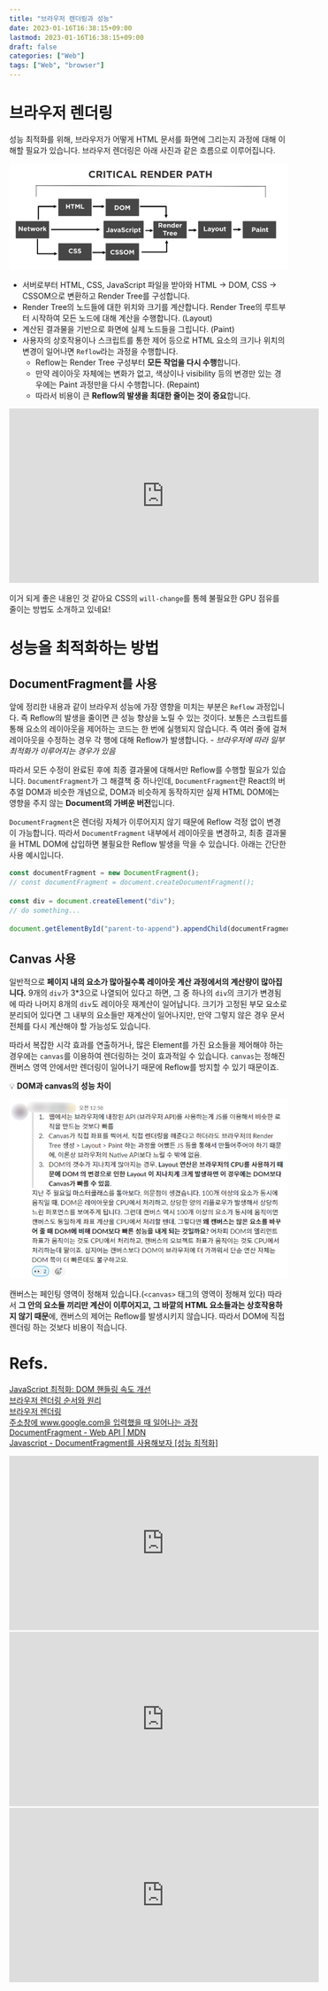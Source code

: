 ```yaml
---
title: "브라우저 렌더링과 성능"
date: 2023-01-16T16:38:15+09:00
lastmod: 2023-01-16T16:38:15+09:00
draft: false
categories: ["Web"]
tags: ["Web", "browser"]
---
```


# 브라우저 렌더링

성능 최적화를 위해, 브라우저가 어떻게 HTML 문서를 화면에 그리는지 과정에 대해 이해할 필요가 있습니다. 브라우저 렌더링은 아래 사진과 같은 흐름으로 이루어집니다.

![Untitled](/image/browser-rendering-performance/01.png)

- 서버로부터 HTML, CSS, JavaScript 파일을 받아와 HTML → DOM, CSS → CSSOM으로 변환하고 Render Tree를 구성합니다.
- Render Tree의 노드들에 대한 위치와 크기를 계산합니다. Render Tree의 루트부터 시작하여 모든 노드에 대해 계산을 수행합니다. (Layout)
- 계산된 결과물을 기반으로 화면에 실제 노드들을 그립니다. (Paint)
- 사용자의 상호작용이나 스크립트를 통한 제어 등으로 HTML 요소의 크기나 위치의 변경이 일어나면 `Reflow`라는 과정을 수행합니다.
  - Reflow는 Render Tree 구성부터 **모든 작업을 다시 수행**합니다.
  - 만약 레이아웃 자체에는 변화가 없고, 색상이나 visibility 등의 변경만 있는 경우에는 Paint 과정만을 다시 수행합니다. (Repaint)
  - 따라서 비용이 큰 **Reflow의 발생을 최대한 줄이는 것이 중요**합니다.

<iframe width="560" height="315" src="https://www.youtube.com/embed/TZz9VHjJzMk" title="YouTube video player" frameborder="0" allow="accelerometer; autoplay; clipboard-write; encrypted-media; gyroscope; picture-in-picture; web-share" allowfullscreen></iframe>

이거 되게 좋은 내용인 것 같아요 CSS의 `will-change`를 통헤 불필요한 GPU 점유를 줄이는 방법도 소개하고 있네요!

# 성능을 최적화하는 방법

## DocumentFragment를 사용

앞에 정리한 내용과 같이 브라우저 성능에 가장 영향을 미치는 부분은 `Reflow` 과정입니다. 즉 Reflow의 발생을 줄이면 큰 성능 향상을 노릴 수 있는 것이다. 보통은 스크립트를 통해 요소의 레이아웃을 제어하는 코드는 한 번에 실행되지 않습니다. 즉 여러 줄에 걸쳐 레이아웃을 수정하는 경우 각 행에 대해 Reflow가 발생합니다. - _브라우저에 따라 일부 최적화가 이루어지는 경우가 있음_

따라서 모든 수정이 완료된 후에 최종 결과물에 대해서만 Reflow를 수행할 필요가 있습니다. `DocumentFragment`가 그 해결책 중 하나인데, `DocumentFragment`란 React의 버추얼 DOM과 비슷한 개념으로, DOM과 비슷하게 동작하지만 실제 HTML DOM에는 영향을 주지 않는 **Document의 가벼운 버전**입니다.

`DocumentFragment`은 렌더링 자체가 이루어지지 않기 때문에 Reflow 걱정 없이 변경이 가능합니다. 따라서 `DocumentFragment` 내부에서 레이아웃을 변경하고, 최종 결과물을 HTML DOM에 삽입하면 불필요한 Reflow 발생을 막을 수 있습니다. 아래는 간단한 사용 예시입니다.

```javascript
const documentFragment = new DocumentFragment();
// const documentFragment = document.createDocumentFragment();

const div = document.createElement("div");
// do something...

document.getElementById("parent-to-append").appendChild(documentFragment);
```

## Canvas 사용

일반적으로 **페이지 내의 요소가 많아질수록 레이아웃 계산 과정에서의 계산량이 많아집니다.** 9개의 `div`가 3\*3으로 나열되어 있다고 하면, 그 중 하나의 `div`의 크기가 변경됨에 따라 나머지 8개의 `div`도 레이아웃 재계산이 일어납니다. 크기가 고정된 부모 요소로 분리되어 있다면 그 내부의 요소들만 재계산이 일어나지만, 만약 그렇지 않은 경우 문서 전체를 다시 계산해야 할 가능성도 있습니다.

따라서 복잡한 시각 효과를 연출하거나, 많은 Element를 가진 요소들을 제어해야 하는 경우에는 `canvas`를 이용하여 렌더링하는 것이 효과적일 수 있습니다. `canvas`는 정해진 캔버스 영역 안에서만 렌더링이 일어나기 때문에 Reflow를 방지할 수 있기 때문이죠.

<aside>

💡 **DOM과 canvas의 성능 차이**

![Untitled](/image/browser-rendering-performance/02.png)

캔버스는 페인팅 영역이 정해져 있습니다.(`<canvas>` 태그의 영역이 정해져 있다) 따라서 **그 안의 요소들 끼리만 계산이 이루어지고, 그 바깥의 HTML 요소들과는 상호작용하지 않기 때문**에, 캔버스의 제어는 Reflow를 발생시키지 않습니다. 따라서 DOM에 직접 렌더링 하는 것보다 비용이 적습니다.

</aside>

# Refs.

[JavaScript 최적화: DOM 핸들링 속도 개선](https://www.nextree.co.kr/p2081/)  
[브라우저 렌더링 순서와 원리](https://velog.io/@zaman17/%EA%B8%B0%EC%88%A0%EB%A9%B4%EC%A0%91%EB%8C%80%EB%B9%84-%EB%B8%8C%EB%9D%BC%EC%9A%B0%EC%A0%80-%EB%A0%8C%EB%8D%94%EB%A7%81-%EC%88%9C%EC%84%9C%EC%99%80-%EC%9B%90%EB%A6%AC)  
[브라우저 렌더링](https://velog.io/@hoo00nn/%EB%B8%8C%EB%9D%BC%EC%9A%B0%EC%A0%80-%EB%A0%8C%EB%8D%94%EB%A7%81)  
[주소창에 www.google.com을 입력했을 때 일어나는 과정](https://velog.io/@tnehd1998/%EC%A3%BC%EC%86%8C%EC%B0%BD%EC%97%90-www.google.com%EC%9D%84-%EC%9E%85%EB%A0%A5%ED%96%88%EC%9D%84-%EB%95%8C-%EC%9D%BC%EC%96%B4%EB%82%98%EB%8A%94-%EA%B3%BC%EC%A0%95#-%EB%B8%8C%EB%9D%BC%EC%9A%B0%EC%A0%80-%EB%A0%8C%EB%8D%94%EB%A7%81-%EA%B3%BC%EC%A0%95)  
[DocumentFragment - Web API | MDN](https://developer.mozilla.org/ko/docs/Web/API/DocumentFragment)  
[Javascript - DocumentFragment를 사용해보자 [성능 최적화]](https://7942yongdae.tistory.com/70)

<iframe width="560" height="315" src="https://www.youtube.com/embed/ZTnIxIA5KGw" title="YouTube video player" frameborder="0" allow="accelerometer; autoplay; clipboard-write; encrypted-media; gyroscope; picture-in-picture; web-share" allowfullscreen></iframe>  
<iframe width="560" height="315" src="https://www.youtube.com/embed/rm756h1Pr6Y" title="YouTube video player" frameborder="0" allow="accelerometer; autoplay; clipboard-write; encrypted-media; gyroscope; picture-in-picture; web-share" allowfullscreen></iframe>  
<iframe width="560" height="315" src="https://www.youtube.com/embed/ZHxbs5WEQzE" title="YouTube video player" frameborder="0" allow="accelerometer; autoplay; clipboard-write; encrypted-media; gyroscope; picture-in-picture; web-share" allowfullscreen></iframe>
